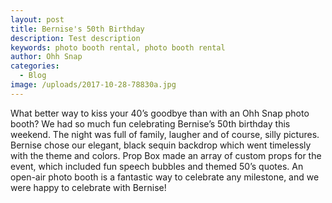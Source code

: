 ```yaml
---
layout: post
title: Bernise's 50th Birthday
description: Test description
keywords: photo booth rental, photo booth rental
author: Ohh Snap
categories:
  - Blog
image: /uploads/2017-10-28-78830a.jpg
---
```

What better way to kiss your 40’s goodbye than with an Ohh Snap photo booth? We had so much fun celebrating Bernise’s 50th birthday this weekend. The night was full of family, laugher and of course, silly pictures. Bernise chose our elegant, black sequin backdrop which went timelessly with the theme and colors. Prop Box made an array of custom props for the event, which included fun speech bubbles and themed 50’s quotes. An open-air photo booth is a fantastic way to celebrate any milestone, and we were happy to celebrate with Bernise\!